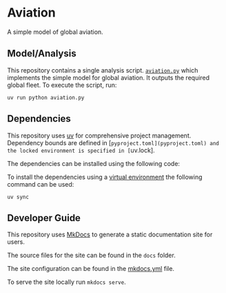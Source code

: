 # Aviation

A simple model of global aviation.

## Model/Analysis

This repository contains a single analysis script. [`aviation.py`](aviation.py) which implements the simple model for global aviation.
It outputs the required global fleet.
To execute the script, run:

```
uv run python aviation.py
```

## Dependencies

This repository uses [uv](https://docs.astral.sh/uv/) for comprehensive project management.
Dependency bounds are defined in [`pyproject.toml](pyproject.toml) and the locked environment is specified in [`uv.lock].

The dependencies can be installed using the following code:

To install the dependencies using a [virtual environment](https://docs.python.org/3/library/venv.html) the following command can be used:

```
uv sync
```

## Developer Guide

This repository uses [MkDocs](https://www.mkdocs.org/) to generate a static documentation site for users.

The source files for the site can be found in the `docs` folder.

The site configuration can be found in the [mkdocs.yml](mkdocs.yml) file.

To serve the site locally run `mkdocs serve`.
